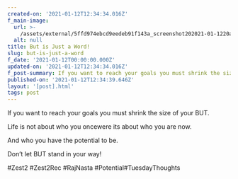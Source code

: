 ```yaml
---
created-on: '2021-01-12T12:34:34.016Z'
f_main-image:
  url: >-
    /assets/external/5ffd974ebcd9eedeb91f143a_screenshot202021-01-1220at2012.33.46.png
  alt: null
title: But is Just a Word!
slug: but-is-just-a-word
f_date: '2021-01-12T00:00:00.000Z'
updated-on: '2021-01-12T12:34:34.016Z'
f_post-summary: If you want to reach your goals you must shrink the size of your BUT.
published-on: '2021-01-12T12:34:39.646Z'
layout: '[post].html'
tags: post
---
```


If you want to reach your goals you must shrink the size of your BUT.

Life is not about who you oncewere its about who you are now.

And who you have the potential to be.

Don’t let BUT stand in your way!

#Zest2 #Zest2Rec #RajNasta #Potential#TuesdayThoughts

‍

